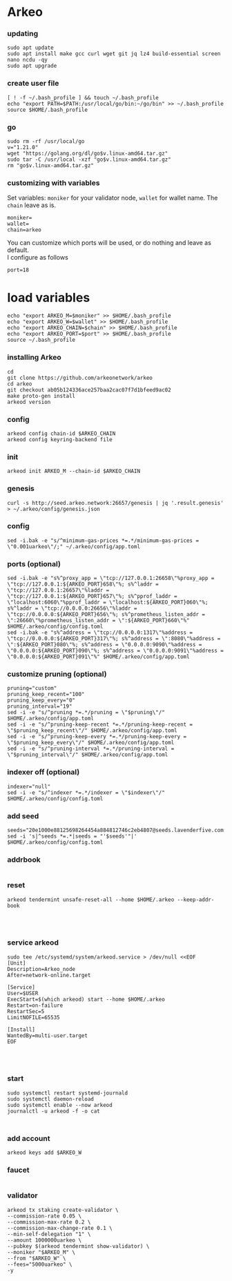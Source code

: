 # Arkeo

### updating
```
sudo apt update
sudo apt install make gcc curl wget git jq lz4 build-essential screen nano ncdu -qy
sudo apt upgrade
```

### create user file
```
[ ! -f ~/.bash_profile ] && touch ~/.bash_profile
echo "export PATH=$PATH:/usr/local/go/bin:~/go/bin" >> ~/.bash_profile
source $HOME/.bash_profile
```

### go
```
sudo rm -rf /usr/local/go
v="1.21.0"
wget "https://golang.org/dl/go$v.linux-amd64.tar.gz"
sudo tar -C /usr/local -xzf "go$v.linux-amd64.tar.gz"
rm "go$v.linux-amd64.tar.gz"
```

### customizing with variables
Set variables: `moniker` for your validator node, `wallet` for wallet name. The `chain` leave as is.
```
moniker=
wallet=
chain=arkeo
```
You can customize which ports will be used, or do nothing and leave as default.    
I configure as follows
```
port=18
```

# load variables
```
echo "export ARKEO_M=$moniker" >> $HOME/.bash_profile
echo "export ARKEO_W=$wallet" >> $HOME/.bash_profile
echo "export ARKEO_CHAIN=$chain" >> $HOME/.bash_profile
echo "export ARKEO_PORT=$port" >> $HOME/.bash_profile
source ~/.bash_profile
```

### installing Arkeo
```
cd
git clone https://github.com/arkeonetwork/arkeo
cd arkeo
git checkout ab05b124336ace257baa2cac07f7d1bfeed9ac02
make proto-gen install
arkeod version
```

### config
```
arkeod config chain-id $ARKEO_CHAIN
arkeod config keyring-backend file
```

### init
```
arkeod init ARKEO_M --chain-id $ARKEO_CHAIN
```

### genesis
```
curl -s http://seed.arkeo.network:26657/genesis | jq '.result.genesis' > ~/.arkeo/config/genesis.json
```

### config
```
sed -i.bak -e "s/^minimum-gas-prices *=.*/minimum-gas-prices = \"0.001uarkeo\"/;" ~/.arkeo/config/app.toml
```

### ports (optional)
```
sed -i.bak -e "s%^proxy_app = \"tcp://127.0.0.1:26658\"%proxy_app = \"tcp://127.0.0.1:${ARKEO_PORT}658\"%; s%^laddr = \"tcp://127.0.0.1:26657\"%laddr = \"tcp://127.0.0.1:${ARKEO_PORT}657\"%; s%^pprof_laddr = \"localhost:6060\"%pprof_laddr = \"localhost:${ARKEO_PORT}060\"%; s%^laddr = \"tcp://0.0.0.0:26656\"%laddr = \"tcp://0.0.0.0:${ARKEO_PORT}656\"%; s%^prometheus_listen_addr = \":26660\"%prometheus_listen_addr = \":${ARKEO_PORT}660\"%" $HOME/.arkeo/config/config.toml
sed -i.bak -e "s%^address = \"tcp://0.0.0.0:1317\"%address = \"tcp://0.0.0.0:${ARKEO_PORT}317\"%; s%^address = \":8080\"%address = \":${ARKEO_PORT}080\"%; s%^address = \"0.0.0.0:9090\"%address = \"0.0.0.0:${ARKEO_PORT}090\"%; s%^address = \"0.0.0.0:9091\"%address = \"0.0.0.0:${ARKEO_PORT}091\"%" $HOME/.arkeo/config/app.toml
```

### customize pruning (optional)
```
pruning="custom"
pruning_keep_recent="100"
pruning_keep_every="0"
pruning_interval="19"
sed -i -e "s/^pruning *=.*/pruning = \"$pruning\"/" $HOME/.arkeo/config/app.toml
sed -i -e "s/^pruning-keep-recent *=.*/pruning-keep-recent = \"$pruning_keep_recent\"/" $HOME/.arkeo/config/app.toml
sed -i -e "s/^pruning-keep-every *=.*/pruning-keep-every = \"$pruning_keep_every\"/" $HOME/.arkeo/config/app.toml
sed -i -e "s/^pruning-interval *=.*/pruning-interval = \"$pruning_interval\"/" $HOME/.arkeo/config/app.toml
```

### indexer off (optional)
```
indexer="null"
sed -i -e "s/^indexer *=.*/indexer = \"$indexer\"/" $HOME/.arkeo/config/config.toml
```

### add seed
```
seeds="20e1000e88125698264454a884812746c2eb4807@seeds.lavenderfive.com:22856"
sed -i 's|^seeds *=.*|seeds = "'$seeds'"|' $HOME/.arkeo/config/config.toml
```

### addrbook
```

```

### reset
```
arkeod tendermint unsafe-reset-all --home $HOME/.arkeo --keep-addr-book
```

###
```

```

###
```

```

### service arkeod
```
sudo tee /etc/systemd/system/arkeod.service > /dev/null <<EOF
[Unit]
Description=Arkeo_node
After=network-online.target

[Service]
User=$USER
ExecStart=$(which arkeod) start --home $HOME/.arkeo
Restart=on-failure
RestartSec=5
LimitNOFILE=65535

[Install]
WantedBy=multi-user.target
EOF
```


###
```

```

###
```

```

### start
```
sudo systemctl restart systemd-journald
sudo systemctl daemon-reload
sudo systemctl enable --now arkeod
journalctl -u arkeod -f -o cat
```

###
```

```

### add account
```
arkeod keys add $ARKEO_W
```

### faucet
```

```

### validator
```
arkeod tx staking create-validator \
--commission-rate 0.05 \
--commission-max-rate 0.2 \
--commission-max-change-rate 0.1 \
--min-self-delegation "1" \
--amount 1000000uarkeo \
--pubkey $(arkeod tendermint show-validator) \
--moniker "$ARKEO_M" \
--from "$ARKEO_W" \
--fees="5000uarkeo" \
-y
```

###
```

```

###
```

```

###
```

```

###
```

```

###
```

```

###
```

```

###
```

```
